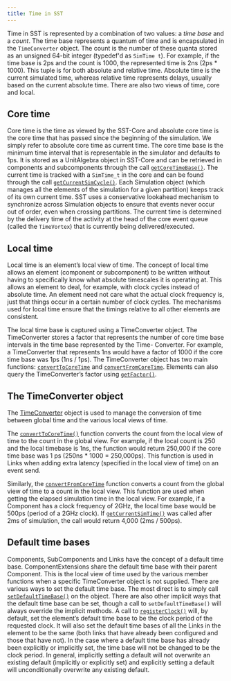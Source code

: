 ```yaml
---
title: Time in SST
---
```


Time in SST is represented by a combination of two values: a *time base* and a *count*. The time
base represents a quantum of time and is encapsulated in the `TimeConverter` object. The count
is the number of these quanta stored as an unsigned 64-bit integer (typedef'd as `SimTime t`). For
example, if the time base is 2ps and the count is 1000, the represented time is 2ns (2ps * 1000).
This tuple is for both absolute and relative time. Absolute time is the current simulated time,
whereas relative time represents delays, usually based on the current absolute time. There are also
two views of time, core and local.

## Core time
Core time is the time as viewed by the SST-Core and absolute core time is the core time that has passed 
since the beginning of the simulation. We simply refer to absolute core time as current time. The core 
time base is the minimum time interval that is representable in the simulator and defaults to 1ps. It is 
stored as a UnitAlgebra object in SST-Core and can be retrieved in components and subcomponents through
the call [`getCoreTimeBase()`](../../core/component/time/getCoreTimeBase). The current time is tracked 
with a `SimTime_t` in the core and can be found through the call 
[`getCurrentSimCycle()`](../../core/component/time/getCurrentSimCycle).
Each Simulation object (which manages all the elements of the simulation for a given partition)
keeps track of its own current time. SST uses a conservative lookahead mechanism to synchronize
across Simulation objects to ensure that events never occur out of order, even when crossing partitions.
The current time is determined by the delivery time of the activity at
the head of the core event queue (called the `TimeVortex`) that is currently being delivered/executed.

## Local time
Local time is an element’s local view of time. The concept of local time allows an element (component
or subcomponent) to be written without having to specifically know what absolute timescales
it is operating at. This allows an element to deal, for example, with clock cycles instead of absolute
time. An element need not care what the actual clock frequency is, just that things occur in
a certain number of clock cycles. The mechanisms used for local time ensure that the timings
relative to all other elements are consistent.

The local time base is captured using a TimeConverter object. The TimeConverter stores a factor
that represents the number of core time base intervals in the time base represented by the Time-
Converter. For example, a TimeConverter that represents 1ns would have a factor of 1000 if the
core time base was 1ps (1ns / 1ps). The TimeConverter object has two main functions: 
[`convertToCoreTime`](../../core/timeconverter/convertToCoreTime) and 
[`convertFromCoreTime`](../../core/timeconverter/convertFromCoreTime). Elements can also query the 
TimeConverter’s factor using [`getFactor()`](../../core/timeconverter/getFactor).

## The TimeConverter object
The [TimeConverter](../../core/timeconverter/class) object is used to manage the conversion of time 
between global time and the various local views of time. 

The [`convertToCoreTime()`](../../core/timeconverter/convertToCoreTime) function converts the 
count from the local view of time to the count in the global view. For
example, if the local count is 250 and the local timebase is 1ns, the function would return 250,000
if the core time base was 1 ps (250ns * 1000 = 250,000ps). This function is used in Links when
adding extra latency (specified in the local view of time) on an event send.

Similarly, the [`convertFromCoreTime`](../../core/timeconverter/convertFromCoreTime) function 
converts a count from the global view of time to a count in the local view. This
function are used when getting the elapsed simulation time in the local view. For example, if a
Component has a clock frequency of 2GHz, the local time base would be 500ps (period of a 2GHz
clock). If [`getCurrentSimTime()`](../../core/component/time/getCurrentSimTime) 
was called after 2ms of simulation, the call would return 4,000 (2ms / 500ps).


## Default time bases
Components, SubComponents and Links have the concept of a default time base. ComponentExtensions
share the default time base with their parent Component. This is the
local view of time used by the various member functions when a specific TimeConverter object is
not supplied. There are various ways to set the default time base. The most direct is to simply
call [`setDefaultTimeBase()`](../../core/component/time/setDefaultTimeBase) on the object. 
There are also other implicit ways that the default time
base can be set, though a call to `setDefaultTimeBase()` will always override the implicit methods.
A call to [`registerClock()`](../../core/component/time/registerClock) will, by default, set the 
element’s default time base to be the clock period of the requested clock. It will also set the 
default time bases of all the Links in the element to be the same (both links that have already 
been configured and those that have not). In the case where a default time base has already been explicitly 
or implicitly set, the time base will not be changed to be the clock period. In general, implicitly setting 
a default will not overwrite an existing default (implicitly or explicitly set) and explicitly setting a 
default will unconditionally overwrite any existing default.
